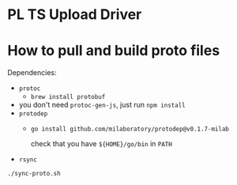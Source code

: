 # PL TS Upload Driver

# How to pull and build proto files

Dependencies:

- `protoc`
    - `brew install protobuf`
- you don't need `protoc-gen-js`, just run `npm install`
- `protodep`
    - `go install github.com/milaboratory/protodep@v0.1.7-milab`

      check that you have `${HOME}/go/bin` in `PATH`
- `rsync`

```bash
./sync-proto.sh
```
